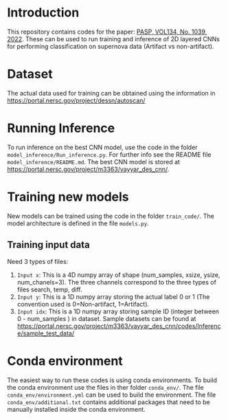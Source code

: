 
# Introduction
This repository contains codes for the paper: [PASP, VOL134, No. 1039, 2022](https://doi.org/10.1088/1538-3873/ac8375). These can be used to run training and inference of 2D layered CNNs for performing classification on supernova data (Artifact vs non-artifact).

# Dataset
The actual data used for training can be obtained using the information in https://portal.nersc.gov/project/dessn/autoscan/

# Running Inference
To run inference on the best CNN model, use the code in the folder `model_inference/Run_inference.py`.
For further info see the README file `model_inference/README.md`.
The best CNN model is stored at https://portal.nersc.gov/project/m3363/vayyar_des_cnn/.

# Training new models
New models can be trained using the code in the folder `train_code/`. The model architecture is defined in the file `models.py`.
## Training input data
Need 3 types of files:
1. `Input x`: This is a 4D numpy array of shape (num_samples, xsize, ysize, num_chanels=3). The three channels correspond to the three types of files search, temp, diff.
2. `Input y`: This is a 1D numpy array storing the actual label 0 or 1 (The convention used is 0=Non-artifact, 1=Artifact).
3. `Input idx`: This is a 1D numpy array storing sample ID (integer between 0 - num_samples ) in dataset.
Sample datasets can be found at https://portal.nersc.gov/project/m3363/vayyar_des_cnn/codes/Inference/sample_test_data/
# Conda environment
The easiest way to run these codes is using conda environments. To build the conda environment use the files in ther folder
`conda_env/`. The file `conda_env/environment.yml` can be used to build the environment. The file `conda_env/additional.txt` contains additional packages that need to be manually installed inside the conda environment.



